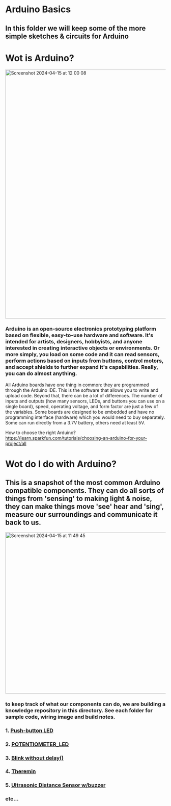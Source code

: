 # Arduino Basics
## In this folder we will keep some of the more simple sketches & circuits for Arduino

# Wot is Arduino?
<img width="781" alt="Screenshot 2024-04-15 at 12 00 08" src="https://github.com/karenanndonnachie/VCA_INTERACTIVEMEDIA/assets/10482948/cdc112e7-5465-448a-893c-a44c800dd1a3">

### Arduino is an open-source electronics prototyping platform based on flexible, easy-to-use hardware and software. It's intended for artists, designers, hobbyists, and anyone interested in creating interactive objects or environments. Or more simply, you load on some code and it can read sensors, perform actions based on inputs from buttons, control motors, and accept shields to further expand it's capabilities. Really, you can do almost anything.

All Arduino boards have one thing in common: they are programmed through the Arduino IDE. This is the software that allows you to write and upload code. Beyond that, there can be a lot of differences. The number of inputs and outputs (how many sensors, LEDs, and buttons you can use on a single board), speed, operating voltage, and form factor are just a few of the variables. Some boards are designed to be embedded and have no programming interface (hardware) which you would need to buy separately. Some can run directly from a 3.7V battery, others need at least 5V.

How to choose the right Arduino?	https://learn.sparkfun.com/tutorials/choosing-an-arduino-for-your-project/all
# Wot do I do with Arduino?
## This is a snapshot of the most common Arduino compatible components. They can do all sorts of things from 'sensing' to making light & noise, they can make things move 'see' hear and 'sing', measure our surroundings and communicate it back to us.

<img width="506" alt="Screenshot 2024-04-15 at 11 49 45" src="https://github.com/karenanndonnachie/VCA_INTERACTIVEMEDIA/assets/10482948/3f9c9877-f52a-49e9-86fe-209d91c7d10e">

### to keep track of what our components can do, we are building a knowledge repository in this directory. See each folder for sample code, wiring image and build notes.

### 1. [Push-button LED](https://github.com/karenanndonnachie/VCA_INTERACTIVEMEDIA/tree/main/Arduino/ARDUINO_BASICS/1.%20PUSH_BUTTTON_LED)
### 2. [POTENTIOMETER_LED](2.%20POTENTIOMETER_LED/)
### 3. [Blink without delay()](3.BLINK_STATE_NO_DELAY/)
### 4. [Theremin](4.THEREMIN/)
### 5. [Ultrasonic Distance Sensor w/buzzer](5.ULTRASONIC_BUZZER/)
### etc...
